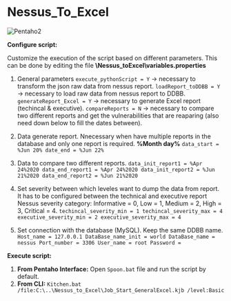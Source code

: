 # Nessus_To_Excel

![Pentaho2](https://user-images.githubusercontent.com/51793648/114426147-0c72bb00-9bba-11eb-8f21-7f20166c9c3b.png)


**Configure script:**

Customize the execution of the script based on different parameters. 
This can be done by editing the file **\Nessus_toExcel\variables.properties**
1. General parameters
`execute_pythonScript = Y` -> necessary to transform the json raw data from nessus report.
`loadReport_toDDBB = Y` -> necessary to load raw data from nessus report to DDBB.
`generateReport_Excel = Y` -> necessary to generate Excel report (techincal & executive).
`compareReports = N` -> necessary to compare two different reports and get the vulnerabilities that are reaparing (also need down below to fill the dates between).

2. Data generate report. Nnecessary when have multiple reports in the database and only one report is required. **%Month day%**
`data_start = %Jun 20%
date_end = %Jun 22%`

3. Data to compare two different reports.
`data_init_report1 = %Apr 24%2020
data_end_report1 = %Apr 24%2020
data_init_report2 = %Jun 21%2020
data_end_report2 = %Jun 21%2020`

4. Set severity between which leveles want to dump the data from report. It has to be configured between the technical and executive report  Nessus severity category: Informative = 0, Low = 1, Medium = 2, High = 3, Critical = 4.
`techincal_severity_min = 1
techincal_severity_max = 4
executive_severity_min = 2
executive_severity_max = 4`

5. Set connection with the database (MySQL). Keep the same DDBB name.
`Host_name = 127.0.0.1
DataBase_name_init = world
DataBase_name = nessus
Port_number = 3306
User_name = root
Password = `

**Execute script:**
1. **From Pentaho Interface:** Open `Spoon.bat` file and run the script by default.
2. **From CLI:** `Kitchen.bat /file:C:\..\Nessus_to_Excel\Job_Start_GeneralExcel.kjb /level:Basic`
